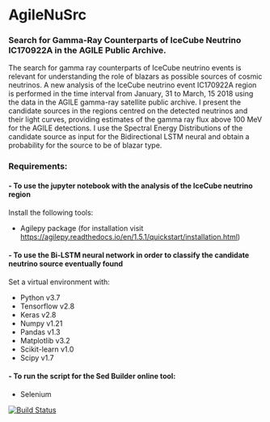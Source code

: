 # AgileNuSrc
### Search for Gamma-Ray Counterparts of IceCube Neutrino IC170922A in the AGILE Public Archive.

The search for gamma ray counterparts of IceCube neutrino events is relevant for understanding the role of blazars as possible sources of cosmic neutrinos.
A new analysis of the IceCube neutrino event IC170922A region is performed in the time interval from January, 31 to March, 15 2018 using the data in the AGILE gamma-ray satellite public archive.
I present the candidate sources in the regions centred on the detected neutrinos and their light curves, providing estimates of the gamma ray flux above 100 MeV for the AGILE detections.
I use the Spectral Energy Distributions of the candidate source as input for the Bidirectional LSTM neural and obtain a probability for the source to be of blazar type.

### Requirements:
#### - To use the jupyter notebook with the analysis of the IceCube neutrino region
Install the following tools:
* Agilepy package (for installation visit https://agilepy.readthedocs.io/en/1.5.1/quickstart/installation.html)

#### - To use the Bi-LSTM neural network in order to classify the candidate neutrino source eventually found
Set a virtual environment with:
* Python v3.7
* Tensorflow v2.8
* Keras v2.8
* Numpy v1.21
* Pandas v1.3
* Matplotlib v3.2
* Scikit-learn v1.0
* Scipy v1.7

#### - To run the script for the Sed Builder online tool:
* Selenium

[![Build Status](https://app.travis-ci.com/elenagasparri/agilenusrc.svg?branch=main)](https://app.travis-ci.com/elenagasparri/agilenusrc)
